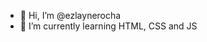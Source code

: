 - 👋 Hi, I’m @ezlaynerocha
- 🌱 I’m currently learning HTML, CSS and JS

<!---
ezlaynerocha/ezlaynerocha is a ✨ special ✨ repository because its `README.md` (this file) appears on your GitHub profile.
You can click the Preview link to take a look at your changes.
--->
